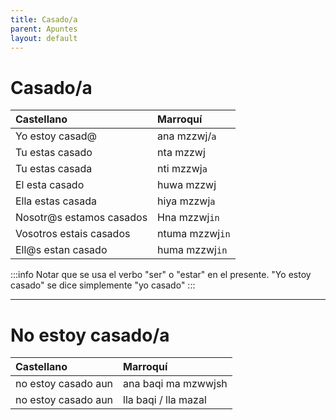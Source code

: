 ```yaml
---
title: Casado/a
parent: Apuntes
layout: default
---
```


# Casado/a

| Castellano               | Marroquí        |
|:-------------------------|:----------------|
| Yo estoy casad@          | ana mzzwj/`a`   |
| Tu estas casado          | nta mzzwj       |
| Tu estas casada          | nti mzzwj`a`    |
| El esta casado           | huwa mzzwj      |
| Ella estas casada        | hiya mzzwj`a`   |
| Nosotr@s estamos casados | Hna mzzwj`in`   |
| Vosotros estais casados    | ntuma mzzwj`in` |
| Ell@s estan casado       | huma mzzwj`in`  |

:::info
Notar que se usa el verbo "ser" o "estar" en el presente. "Yo estoy casado" se dice simplemente "yo casado"
:::  

---

# No estoy casado/a

| Castellano          | Marroquí             |
|:--------------------|:---------------------|
| no estoy casado aun | ana baqi ma mzwwjsh  |
| no estoy casado aun | lla baqi / lla mazal |

